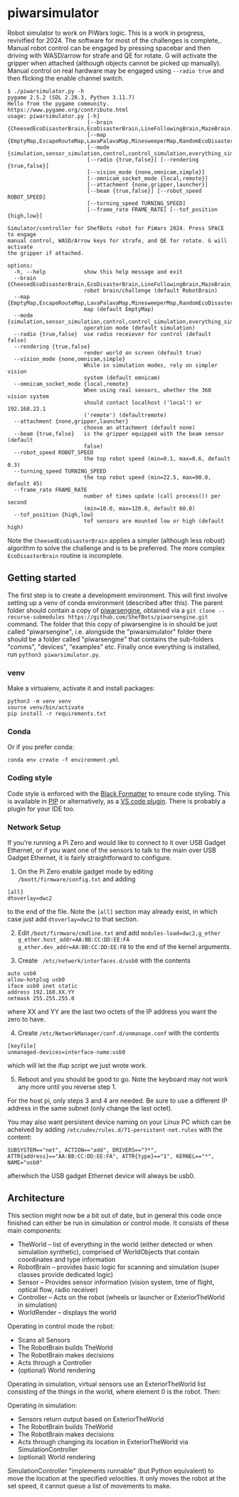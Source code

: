 # piwarsimulator
Robot simulator to work on PiWars logic. This is a work in progress, revivified for 2024. The software for most of the challenges is complete,. Manual robot control can be engaged by pressing spacebar and then driving with WASD/arrow for strafe and QE for rotate. G will activate the gripper when attached (although objects cannot be picked up manually).
Manual control on real hardware may be engaged using `--radio true` and then flicking the enable channel switch.

```
$ ./piwarsimulator.py -h
pygame 2.5.2 (SDL 2.28.3, Python 3.11.7)
Hello from the pygame community. https://www.pygame.org/contribute.html
usage: piwarsimulator.py [-h]
                         [--brain {CheesedEcoDisasterBrain,EcoDisasterBrain,LineFollowingBrain,MazeBrain,MinesweeperBrain,RobotBrain}]
                         [--map {EmptyMap,EscapeRouteMap,LavaPalavaMap,MinesweeperMap,RandomEcoDisasterMap,SimpleEcoDisasterMap}]
                         [--mode {simulation,sensor_simulation,control,control_simulation,everything_sim_but_vision}]
                         [--radio {true,false}] [--rendering {true,false}]
                         [--vision_mode {none,omnicam,simple}]
                         [--omnicam_socket_mode {local,remote}]
                         [--attachment {none,gripper,launcher}]
                         [--beam {true,false}] [--robot_speed ROBOT_SPEED]
                         [--turning_speed TURNING_SPEED]
                         [--frame_rate FRAME_RATE] [--tof_position {high,low}]

Simulator/controller for ShefBots robot for PiWars 2024. Press SPACE to engage
manual control, WASD/Arrow keys for strafe, and QE for rotate. G will activate
the gripper if attached.

options:
  -h, --help            show this help message and exit
  --brain {CheesedEcoDisasterBrain,EcoDisasterBrain,LineFollowingBrain,MazeBrain,MinesweeperBrain,RobotBrain}
                        robot brain/challenge (default RobotBrain)
  --map {EmptyMap,EscapeRouteMap,LavaPalavaMap,MinesweeperMap,RandomEcoDisasterMap,SimpleEcoDisasterMap}
                        map (default EmptyMap)
  --mode {simulation,sensor_simulation,control,control_simulation,everything_sim_but_vision}
                        operation mode (default simulation)
  --radio {true,false}  use radio receiever for control (default false)
  --rendering {true,false}
                        render world on screen (default true)
  --vision_mode {none,omnicam,simple}
                        While in simulation modes, rely on simpler vision
                        system (default omnicam)
  --omnicam_socket_mode {local,remote}
                        When using real sensors, whether the 360 vision system
                        should contact localhost ('local') or 192.168.22.1
                        ('remote') (defaultremote)
  --attachment {none,gripper,launcher}
                        choose an attachment (default none)
  --beam {true,false}   is the gripper equipped with the beam sensor (default
                        false)
  --robot_speed ROBOT_SPEED
                        the top robot speed (min=0.1, max=0.6, default 0.3)
  --turning_speed TURNING_SPEED
                        the top robot speed (min=22.5, max=90.0, default 45)
  --frame_rate FRAME_RATE
                        number of times update (call process()) per second
                        (min=10.0, max=120.0, default 60.0)
  --tof_position {high,low}
                        tof sensors are mounted low or high (default high)
```

Note the `CheesedEcoDisasterBrain` applies a simpler (although less robust) algorithm to solve the challenge and is to be preferred. The more complex `EcoDisasterBrain` routine is incomplete. 

## Getting started

The first step is to create a development environment.
This will first involve setting up a venv of conda environment (described after this).
The parent folder should contain a copy of [piwarsengine](https://github.com/ShefBots/piwarsengine), obtained via a `git clone --recurse-submodules https://github.com/ShefBots/piwarsengine.git` command.
The folder that this copy of piwarsengine is in should be just called "piwarsengine", i.e. alongside the "piwarsimulator" folder there should be a folder called "piwarsengine" that contains the sub-folders "comms", "devices", "examples" etc.
Finally once everything is installed, run `python3 piwarsimulator.py`.

### venv
Make a virtualenv, activate it and install packages:
```
python3 -m venv venv
source venv/bin/activate
pip install -r requirements.txt
```
### Conda
Or if you prefer conda:
```
conda env create -f environment.yml
```

### Coding style

Code style is enforced with the [Black Formatter](https://github.com/psf/black) to ensure code styling. This is available in [PIP](https://pypi.org/project/black/) or alternatively, as a [VS code plugin](https://marketplace.visualstudio.com/items?itemName=ms-python.black-formatter). There is probably a plugin for your IDE too.

### Network Setup

If you're running a Pi Zero and would like to connect to it over USB Gadget Ethernet, or if you want one of the sensors to talk to the main over USB Gadget Ethernet, it is fairly straightforward to configure.

1. On the Pi Zero enable gadget mode by editing `/boott/firmware/config.txt` and adding 
```
[all]
dtoverlay=dwc2
```
to the end of the file. Note the `[all]` section may already exist, in which case just add `dtoverlay=dwc2` to that section.

2. Edit `/boot/firmware/cmdline.txt` and add `modules-load=dwc2,g_ether g_ether.host_addr=AA:BB:CC:DD:EE:FA g_ether.dev_addr=AA:BB:CC:DD:EE:FB` to the end of the kernel arguments.

3. Create ` /etc/network/interfaces.d/usb0` with the contents
```
auto usb0
allow-hotplug usb0
iface usb0 inet static
address 192.168.XX.YY
netmask 255.255.255.0
```
where XX and YY are the last two octets of the IP address you want the zero to have.

4. Create `/etc/NetworkManager/conf.d/unmanage.conf` with the contents
```
[keyfile]
unmanaged-devices=interface-name:usb0
```
which will let the ifup script we just wrote work.

5. Reboot and you should be good to go. Note the keyboard may not work any more until you reverse step 1.

For the host pi, only steps 3 and 4 are needed. Be sure to use a different IP address in the same subnet (only change the last octet).

You may also want persistent device naming on your Linux PC which can be acheived by adding `/etc/udev/rules.d/71-persistent-net.rules` with the content:
```
SUBSYSTEM=="net", ACTION=="add", DRIVERS=="?*", ATTR{address}=="AA:BB:CC:DD:EE:FA", ATTR{type}=="1", KERNEL=="*", NAME="usb0"
```
afterwhich the USB gadget Ethernet device will always be usb0.

## Architecture

This section might now be a bit out of date, but in general this code once finished can either be run in simulation or control mode. It consists of these main components:

* TheWorld – list of everything in the world (either detected or when simulation synthetic), comprised of WorldObjects that contain coordinates and type information
* RobotBrain – provides basic logic for scanning and simulation (super classes provide dedicated logic)
* Sensor – Provides sensor information (vision system, time of flight, optical flow, radio receiver) 
* Controller – Acts on the robot (wheels or launcher or ExteriorTheWorld in simulation)
* WorldRender – displays the world

Operating in control mode the robot:

* Scans all Sensors
* The RobotBrain builds TheWorld
* The RobotBrain makes decisions
* Acts through a Controller
* (optional) World rendering

Operating in simulation, virtual sensors use an ExteriorTheWorld list consisting of the things in the world, where element 0 is the robot. Then:

Operating in simulation:

* Sensors return output based on ExteriorTheWorld 
* The RobotBrain builds TheWorld
* The RobotBrain makes decisions
* Acts through changing its location in ExteriorTheWorld via SimulationController
* (optional) World rendering

SimulationController "implements runnable" (but Python equivalent) to move the location at the specified velocities. It only moves the robot at the set speed, it cannot queue a list of movements to make.
